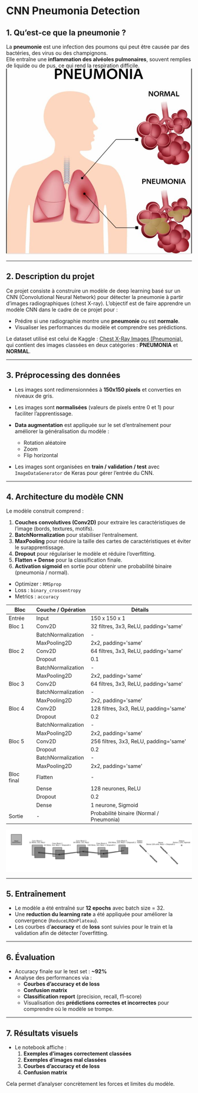 # CNN Pneumonia Detection

## 1. Qu’est-ce que la pneumonie ?
La **pneumonie** est une infection des poumons qui peut être causée par des bactéries, des virus ou des champignons.  
Elle entraîne une **inflammation des alvéoles pulmonaires**, souvent remplies de liquide ou de pus, ce qui rend la respiration difficile.  
![Exemple de pneumonie](images/pneumonia_example.JPG)

---

## 2. Description du projet
Ce projet consiste à construire un modèle de deep learning basé sur un CNN (Convolutional Neural Network) pour détecter la pneumonie à partir d’images radiographiques (chest X-ray). L’objectif est de faire apprendre un modèle CNN dans le cadre de ce projet pour :

- Prédire si une radiographie montre une **pneumonie** ou est **normale**.  
- Visualiser les performances du modèle et comprendre ses prédictions.  

Le dataset utilisé est celui de Kaggle : [Chest X-Ray Images (Pneumonia)](https://www.kaggle.com/datasets/paultimothymooney/chest-xray-pneumonia), qui contient des images classées en deux catégories : **PNEUMONIA** et **NORMAL**.

---

## 3. Préprocessing des données
- Les images sont redimensionnées à **150x150 pixels** et converties en niveaux de gris.  
- Les images sont **normalisées** (valeurs de pixels entre 0 et 1) pour faciliter l’apprentissage.  
- **Data augmentation** est appliquée sur le set d’entraînement pour améliorer la généralisation du modèle :  
  - Rotation aléatoire  
  - Zoom  
  - Flip horizontal  

- Les images sont organisées en **train / validation / test** avec `ImageDataGenerator` de Keras pour gérer l’entrée du CNN.

---

## 4. Architecture du modèle CNN
Le modèle construit comprend :

1. **Couches convolutives (Conv2D)** pour extraire les caractéristiques de l’image (bords, textures, motifs).  
2. **BatchNormalization** pour stabiliser l’entraînement.  
3. **MaxPooling** pour réduire la taille des cartes de caractéristiques et éviter le surapprentissage.  
4. **Dropout** pour régulariser le modèle et réduire l’overfitting.  
5. **Flatten + Dense** pour la classification finale.  
6. **Activation sigmoid** en sortie pour obtenir une probabilité binaire (pneumonia / normal).  

- Optimizer : `RMSprop`  
- Loss : `binary_crossentropy`  
- Metrics : `accuracy`

| Bloc | Couche / Opération | Détails |
|------|------------------|---------|
| Entrée | Input | 150 x 150 x 1 |
| Bloc 1 | Conv2D | 32 filtres, 3x3, ReLU, padding='same' |
|        | BatchNormalization | - |
|        | MaxPooling2D | 2x2, padding='same' |
| Bloc 2 | Conv2D | 64 filtres, 3x3, ReLU, padding='same' |
|        | Dropout | 0.1 |
|        | BatchNormalization | - |
|        | MaxPooling2D | 2x2, padding='same' |
| Bloc 3 | Conv2D | 64 filtres, 3x3, ReLU, padding='same' |
|        | BatchNormalization | - |
|        | MaxPooling2D | 2x2, padding='same' |
| Bloc 4 | Conv2D | 128 filtres, 3x3, ReLU, padding='same' |
|        | Dropout | 0.2 |
|        | BatchNormalization | - |
|        | MaxPooling2D | 2x2, padding='same' |
| Bloc 5 | Conv2D | 256 filtres, 3x3, ReLU, padding='same' |
|        | Dropout | 0.2 |
|        | BatchNormalization | - |
|        | MaxPooling2D | 2x2, padding='same' |
| Bloc final | Flatten | - |
|            | Dense | 128 neurones, ReLU |
|            | Dropout | 0.2 |
|            | Dense | 1 neurone, Sigmoid |
| Sortie | - | Probabilité binaire (Normal / Pneumonia) |

![Architecture du CNN](images/architecture.JPG)

---

## 5. Entraînement
- Le modèle a été entraîné sur **12 epochs** avec batch size = 32.  
- Une **reduction du learning rate** a été appliquée pour améliorer la convergence (`ReduceLROnPlateau`).  
- Les courbes d’**accuracy** et de **loss** sont suivies pour le train et la validation afin de détecter l’overfitting.

---

## 6. Évaluation
- Accuracy finale sur le test set : **~92%**  
- Analyse des performances via :  
  - **Courbes d’accuracy et de loss**  
  - **Confusion matrix**  
  - **Classification report** (precision, recall, f1-score)  
  - Visualisation des **prédictions correctes et incorrectes** pour comprendre où le modèle se trompe.  

---

## 7. Résultats visuels
- Le notebook affiche :  
  1. **Exemples d’images correctement classées**  
  2. **Exemples d’images mal classées**  
  3. **Courbes d’accuracy et de loss**  
  4. **Confusion matrix**  

Cela permet d’analyser concrètement les forces et limites du modèle.
